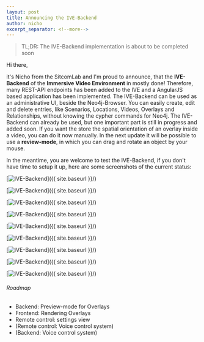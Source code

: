 ```yaml
---
layout: post
title: Announcing the IVE-Backend
author: nicho
excerpt_separator: <!--more-->
---
```


> TL;DR: The IVE-Backend implementation is about to be completed soon

<!--more-->

Hi there,

it's Nicho from the SitcomLab and I'm proud to announce, that the **IVE-Backend** of the **Immersive Video Environment** in mostly done! Therefore, many REST-API endpoints has been added to the IVE and a AngularJS based application has been implemented. The IVE-Backend can be used as an administrative UI, beside the Neo4j-Browser. You can easily create, edit and delete entries, like <span class="label label-scenario">Scenarios</span>, <span class="label label-location">Locations</span>, <span class="label label-video">Videos</span>, <span class="label label-overlay">Overlays</span> and <span class="label label-default">Relationships</span>, without knowing the cypher commands for Neo4j.
The IVE-Backend can already be used, but one important part is still in progress and added soon. If you want the store the spatial orientation of an overlay inside a video, you can do it now manually. In the next update it will be possible to use a **review-mode**, in which you can drag and rotate an object by your mouse.

In the meantime, you are welcome to test the IVE-Backend, if you don't have time to setup it up, here are some screenshots of the current status:

[<img src="{{ site.baseurl }}/images/backend_1.png" alt="IVE-Backend" class="picture bordered" />]({{ site.baseurl }}/)

[<img src="{{ site.baseurl }}/images/backend_2.png" alt="IVE-Backend" class="picture bordered" />]({{ site.baseurl }}/)

[<img src="{{ site.baseurl }}/images/backend_3.png" alt="IVE-Backend" class="picture bordered" />]({{ site.baseurl }}/)

[<img src="{{ site.baseurl }}/images/backend_4.png" alt="IVE-Backend" class="picture bordered" />]({{ site.baseurl }}/)

[<img src="{{ site.baseurl }}/images/backend_5.png" alt="IVE-Backend" class="picture bordered" />]({{ site.baseurl }}/)

[<img src="{{ site.baseurl }}/images/backend_6.png" alt="IVE-Backend" class="picture bordered" />]({{ site.baseurl }}/)

[<img src="{{ site.baseurl }}/images/backend_7.png" alt="IVE-Backend" class="picture bordered" />]({{ site.baseurl }}/)

[<img src="{{ site.baseurl }}/images/backend_8.png" alt="IVE-Backend" class="picture bordered" />]({{ site.baseurl }}/)

[<img src="{{ site.baseurl }}/images/backend_9.png" alt="IVE-Backend" class="picture bordered" />]({{ site.baseurl }}/)


###### Roadmap

* Backend: Preview-mode for Overlays
* Frontend: Rendering Overlays
* Remote control: settings view
* (Remote control: Voice control system)
* (Backend: Voice control system)
